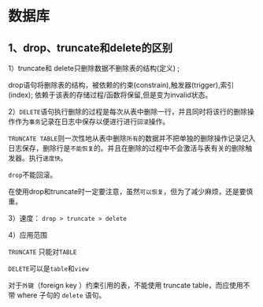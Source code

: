 # 数据库

## 1、drop、truncate和delete的区别

1）truncate和 delete只删除数据不删除表的结构(定义) ;

drop语句将删除表的结构，被依赖的约束(constrain),触发器(trigger),索引(index); 依赖于该表的存储过程/函数将保留,但是变为invalid状态。

2）`DELETE`语句执行删除的过程是每次从表中删除一行，并且同时将该行的删除操作作为`事务`记录在日志中保存以便进行进行`回滚`操作。

`TRUNCATE TABLE`则一次性地从表中删除`所有`的数据并不把单独的删除操作记录记入日志保存，删除行是`不能恢复`的。并且在删除的过程中不会激活与表有关的删除触发器。执行`速度快`。

`drop`不能回滚。

在使用drop和truncate时一定要注意，虽然`可以恢复`，但为了减少麻烦，还是要慎重。

3）速度：
`drop > truncate > delete`

4）应用范围

`TRUNCATE` 只能对`TABLE`

`DELETE`可以是`table`和`view`

对于`外键`（foreign key ）约束引用的表，不能使用 truncate table，而应使用不带 where 子句的 `delete` 语句。